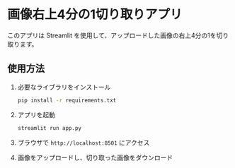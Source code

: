 # 画像右上4分の1切り取りアプリ

このアプリは Streamlit を使用して、アップロードした画像の右上4分の1を切り取ります。

## 使用方法

1. 必要なライブラリをインストール
    ```bash
    pip install -r requirements.txt
    ```

2. アプリを起動
    ```bash
    streamlit run app.py
    ```

3. ブラウザで `http://localhost:8501` にアクセス
4. 画像をアップロードし、切り取った画像をダウンロード
